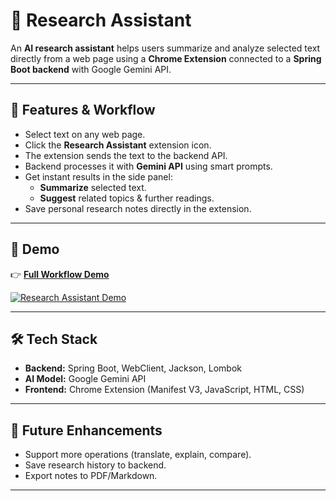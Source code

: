 # 🤖 Research Assistant

An **AI research assistant** helps users summarize and analyze selected text directly from a web page using a **Chrome Extension** connected to a **Spring Boot backend** with Google Gemini API.

---

## 🚀 Features & Workflow
- Select text on any web page.  
- Click the **Research Assistant** extension icon.  
- The extension sends the text to the backend API.  
- Backend processes it with **Gemini API** using smart prompts.  
- Get instant results in the side panel:
  - **Summarize** selected text.  
  - **Suggest** related topics & further readings.  
- Save personal research notes directly in the extension.  

---

## 📸 Demo


👉 [**Full Workflow Demo**](https://github.com/NethraGS/Research-Assistant-Extension/blob/main/RA-Demo.gif)  

[![Research Assistant Demo](https://github.com/NethraGS/Research-Assistant-Extension/blob/main/RA-Demo.gif)](https://github.com/NethraGS/Research-Assistant-Extension/blob/main/RA-Demo.gif)

---

## 🛠️ Tech Stack
- **Backend:** Spring Boot, WebClient, Jackson, Lombok  
- **AI Model:** Google Gemini API  
- **Frontend:** Chrome Extension (Manifest V3, JavaScript, HTML, CSS)  

---

## 🔮 Future Enhancements
- Support more operations (translate, explain, compare).  
- Save research history to backend.  
- Export notes to PDF/Markdown.  

---


